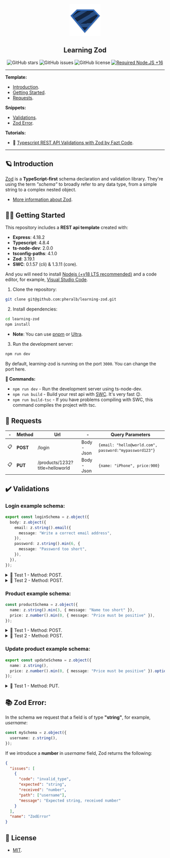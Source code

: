 <div align="center">

<img src="./assets/logo.svg" width="100px">
<p><h2>Learning Zod</h2></p>

![GitHub stars](https://img.shields.io/github/stars/pheralb/learning-zod)
![GitHub issues](https://img.shields.io/github/issues/pheralb/learning-zod)
![GitHub license](https://img.shields.io/github/license/pheralb/learning-zod)
[![Required Node.JS +16](https://img.shields.io/static/v1?label=node&message=16&logo=node.js&color=3f893e)](https://nodejs.org/about/releases)

</div>

<hr />

**Template:**

- [Introduction](#-introduction).
- [Getting Started](#-getting-started).
- [Requests](#-requests).

**Snippets:**

- [Validations](#-validations).
- [Zod Error](#-zod-error).

**Tutorials:**

- 🥳 [Typescript REST API Validations with Zod by Fazt Code](https://youtu.be/TAVaAxWmzSg).

<hr />

## 🪐 Introduction

[Zod](https://zod.dev/) is a **TypeScript-first** schema declaration and validation library. They're using the term _"schema"_ to broadly refer to any data type, from a simple string to a complex nested object.

- [More information about Zod](https://zod.dev/?id=introduction).

## 👨‍🚀 Getting Started

This repository includes a **REST api template** created with:

- **Express**: 4.18.2
- **Typescript**: 4.8.4
- **ts-node-dev**: 2.0.0
- **tsconfig-paths**: 4.1.0
- **Zod**: 3.19.1
- **SWC**: 0.1.57 (cli) & 1.3.11 (core).

And you will need to install [Nodejs (+v18 LTS recommended)](https://nodejs.org/en/) and a code editor, for example, [Visual Studio Code](https://code.visualstudio.com/).

1. Clone the repository:

```bash
git clone git@github.com:pheralb/learning-zod.git
```

2. Install dependencies:

```bash
cd learning-zod
npm install
```

- **Note**: You can use [pnpm](https://pnpm.io/) or [Ultra](https://ultrapkg.dev/).

3. Run the development server:

```bash
npm run dev
```

By default, learning-zod is running on the port `3000`. You can change the port here.

**🔭 Commands:**

- `npm run dev` - Run the development server using ts-node-dev.
- `npm run build` - Build your rest api with [SWC](https://swc.rs/). It's very fast 😉.
- `npm run build-tsc` - If you have problems compiling with SWC, this command compiles the project with tsc.

## 🚀 Requests

| -   | Method   | Url                             | -           | Query Parameters                                       |
| --- | -------- | ------------------------------- | ----------- | ------------------------------------------------------ |
| 📋  | **POST** | /login                          | Body - Json | `{email: "hello@world.com", password:"mypassword123"}` |
| 📋  | **PUT**  | /products/1232?title=helloworld | Body - Json | `{name: "iPhone", price:900}`                          |

## ✔️ Validations

### Login example schema:

```ts
export const loginSchema = z.object({
  body: z.object({
    email: z.string().email({
      message: "Write a correct email address",
    }),
    password: z.string().min(6, {
      message: "Password too short",
    }),
  }),
});
```

<details>
<summary>🤔 Test 1 - Method: POST.</summary>

**URL**: http://localhost:3000/login

- JSON body:

```json
{
  "email": 11,
  "password": []
}
```

- Response:

```json
[
  {
    "field": ["email"],
    "message": "Expected string, received number"
  },
  {
    "field": ["password"],
    "message": "Expected string, received array"
  }
]
```

</details>

<details>
<summary>🤔 Test 2 - Method: POST.</summary>

**URL**: http://localhost:3000/login

- JSON body:

```json
{
  "email": "abc",
  "password": "123456gg"
}
```

- Response:

```json
[
  {
    "field": ["email"],
    "message": "Write a correct email address"
  }
]
```

</details>

### Product example schema:

```ts
const productSchema = z.object({
  name: z.string().min(3, { message: "Name too short" }),
  price: z.number().min(0, { message: "Price must be positive" }),
});
```

<details>
<summary>🤔 Test 1 - Method: POST.</summary>

**URL**: http://localhost:3000/products

- JSON body:

```json
{}
```

- Response:

```json
[
  {
    "field": ["name"],
    "message": "Required"
  },
  {
    "field": ["price"],
    "message": "Required"
  }
]
```

</details>

<details>
<summary>🤔 Test 2 - Method: POST.</summary>

**URL**: http://localhost:3000/products

- JSON body:

```json
{
  "name": "iPhone",
  "price": "33"
}
```

- Response:

```json
[
  {
    "field": ["price"],
    "message": "Expected number, received string"
  }
]
```

</details>

### Update product example schema:

```ts
export const updateSchema = z.object({
  name: z.string(),
  price: z.number().min(0, { message: "Price must be positive" }).optional(),
});
```

<details>
<summary>🤔 Test 1 - Method: PUT.</summary>

**URL**: http://localhost:3000/products/1

- JSON body:

```json
{
  "name": "iPhone",
  "price": 30
}
```

- Response:

```json
[
  {
    "field": ["params", "id"],
    "message": "String must contain at least 3 character(s)"
  }
]
```

</details>

## 📚 Zod Error:

In the schema we request that a field is of type **"string"**, for example, _username_:

```ts
const mySchema = z.object({
  username: z.string(),
});
```

If we introduce a **number** in _username_ field, Zod returns the following:

```json
{
  "issues": [
    {
      "code": "invalid_type",
      "expected": "string",
      "received": "number",
      "path": ["username"],
      "message": "Expected string, received number"
    }
  ],
  "name": "ZodError"
}
```

## 🔑 License

- [MIT](https://github.com/pheralb/learning-zod/blob/main/LICENSE).

